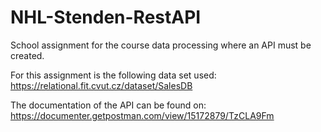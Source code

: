  # NHL-Stenden-RestAPI
School assignment for the course data processing where an API must be created.

For this assignment is the following data set used:
https://relational.fit.cvut.cz/dataset/SalesDB

The documentation of the API can be found on:
https://documenter.getpostman.com/view/15172879/TzCLA9Fm
